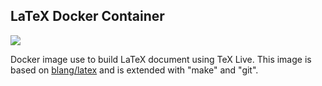 ## LaTeX Docker Container

[![](https://dockerbuildbadges.quelltext.eu/status.svg?organization=brinkab&repository=dockerlatex&tag=latest&text=build)](https://hub.docker.com/r/brinkab/dockerlatex/)

Docker image use to build LaTeX document using TeX Live.
This image is based on [blang/latex](https://hub.docker.com/r/blang/latex/) and is extended with "make" and "git".
